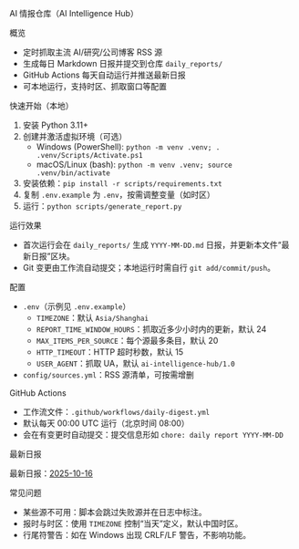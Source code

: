 AI 情报仓库（AI Intelligence Hub）

概览
- 定时抓取主流 AI/研究/公司博客 RSS 源
- 生成每日 Markdown 日报并提交到仓库 `daily_reports/`
- GitHub Actions 每天自动运行并推送最新日报
- 可本地运行，支持时区、抓取窗口等配置

快速开始（本地）
1) 安装 Python 3.11+
2) 创建并激活虚拟环境（可选）
   - Windows (PowerShell): `python -m venv .venv; . .venv/Scripts/Activate.ps1`
   - macOS/Linux (bash): `python -m venv .venv; source .venv/bin/activate`
3) 安装依赖：`pip install -r scripts/requirements.txt`
4) 复制 `.env.example` 为 `.env`，按需调整变量（如时区）
5) 运行：`python scripts/generate_report.py`

运行效果
- 首次运行会在 `daily_reports/` 生成 `YYYY-MM-DD.md` 日报，并更新本文件“最新日报”区块。
- Git 变更由工作流自动提交；本地运行时需自行 `git add/commit/push`。

配置
- `.env`（示例见 `.env.example`）
  - `TIMEZONE`：默认 `Asia/Shanghai`
  - `REPORT_TIME_WINDOW_HOURS`：抓取近多少小时内的更新，默认 24
  - `MAX_ITEMS_PER_SOURCE`：每个源最多条目，默认 20
  - `HTTP_TIMEOUT`：HTTP 超时秒数，默认 15
  - `USER_AGENT`：抓取 UA，默认 `ai-intelligence-hub/1.0`
- `config/sources.yml`：RSS 源清单，可按需增删

GitHub Actions
- 工作流文件：`.github/workflows/daily-digest.yml`
- 默认每天 00:00 UTC 运行（北京时间 08:00）
- 会在有变更时自动提交：提交信息形如 `chore: daily report YYYY-MM-DD`

最新日报
<!--LATEST_START-->
最新日报：[2025-10-16](daily_reports/2025-10-16.md)
<!--LATEST_END-->

常见问题
- 某些源不可用：脚本会跳过失败源并在日志中标注。
- 报时与时区：使用 `TIMEZONE` 控制“当天”定义，默认中国时区。
- 行尾符警告：如在 Windows 出现 CRLF/LF 警告，不影响功能。

